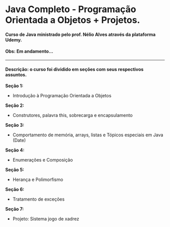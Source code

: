 # Java Completo - Programação Orientada a Objetos + Projetos.
<h4>Curso de Java ministrado pelo prof. Nélio Alves através da plataforma Udemy.</h4>
<h4>Obs: Em andamento...</h4>

****************************************************************************
<h4>Descrição: o curso foi dividido em seções com seus respectivos assuntos.</h4>

**Seção 1:**
  - Introdução à Programação Orientada a Objetos

**Seção 2:**
  - Construtores, palavra this, sobrecarga e encapsulamento

**Seção 3:**
  - Comportamento de memória, arrays, listas e Tópicos especiais em Java (Date)

**Seção 4:**
  - Enumerações e Composição
  
  **Seção 5:**
  - Herança e Polimorfismo
  
  **Seção 6:**
  - Tratamento de exceções
  
  **Seção 7:**
  - Projeto: Sistema jogo de xadrez



